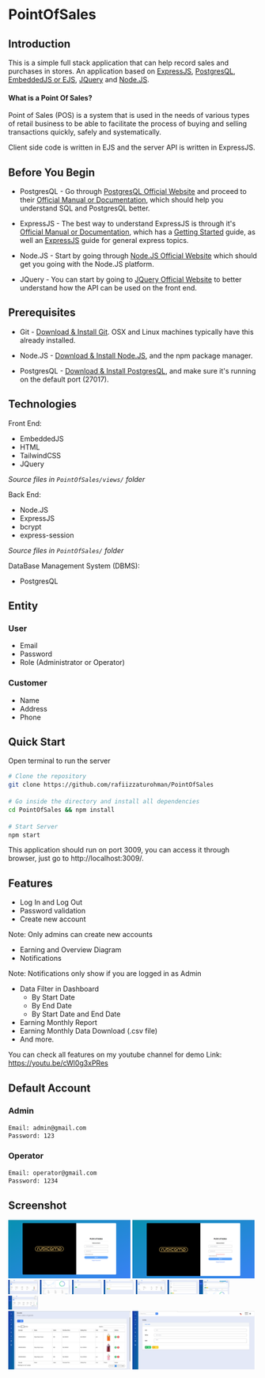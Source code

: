 # PointOfSales

## Introduction

This is a simple full stack application that can help record sales and purchases in stores. An application based on [ExpressJS](https://expressjs.com/), [PostgresQL](https://www.postgresql.org/), [EmbeddedJS or EJS](https://ejs.co/), [JQuery](https://jquery.com/) and [Node.JS](https://nodejs.org/en).

<h4>What is a Point Of Sales?</h4>

Point of Sales (POS) is a system that is used in the needs of various types of retail business to be able to facilitate the process of buying and selling transactions quickly, safely and systematically.

Client side code is written in EJS and the server API is written in ExpressJS.

## Before You Begin

* PostgresQL - Go through [PostgresQL Official Website](https://www.postgresql.org/) and proceed to their [Official Manual or Documentation](https://www.postgresql.org/docs/), which should help you understand SQL and PostgresQL better.

* ExpressJS - The best way to understand ExpressJS is through it's [Official Manual or Documentation](https://expressjs.com/), which has a [Getting Started](https://expressjs.com/en/starter/installing.html) guide, as well an [ExpressJS](https://expressjs.com/en/guide/routing.html) guide for general express topics.

* Node.JS - Start by going through [Node.JS Official Website](https://nodejs.org/en) which should get you going with the Node.JS platform.

* JQuery - You can start by going to [JQuery Official Website](https://jquery.com/) to better understand how the API can be used on the front end.

## Prerequisites

* Git - [Download & Install Git](https://git-scm.com/downloads). OSX and Linux machines typically have this already installed.

* Node.JS - [Download & Install Node.JS](https://nodejs.org/en/download/current), and the npm package manager.

* PostgresQL - [Download & Install PostgresQL](https://www.postgresql.org/download/), and make sure it's running on the default port (27017).

## Technologies

Front End:
* EmbeddedJS
* HTML
* TailwindCSS
* JQuery

_Source files in ```PointOfSales/views/``` folder_

Back End:
* Node.JS
* ExpressJS
* bcrypt
* express-session

_Source files in ```PointOfSales/``` folder_

DataBase Management System (DBMS):
* PostgresQL

## Entity

### User

* Email
* Password
* Role (Administrator or Operator) 

### Customer
* Name
* Address
* Phone

## Quick Start

Open terminal to run the server

```bash
# Clone the repository
git clone https://github.com/rafiizzaturohman/PointOfSales

# Go inside the directory and install all dependencies
cd PointOfSales && npm install

# Start Server
npm start
```

This application should run on port 3009, you can access it through browser, just go to http://localhost:3009/.

## Features
* Log In and Log Out
* Password validation
* Create new account

Note: Only admins can create new accounts

* Earning and Overview Diagram
* Notifications

Note: Notifications only show if you are logged in as Admin

* Data Filter in Dashboard
    * By Start Date
    * By End Date
    * By Start Date and End Date
* Earning Monthly Report
* Earning Monthly Data Download (.csv file)
* And more.

You can check all features on my youtube channel for demo
Link: https://youtu.be/cWl0g3xPRes

## Default Account

### Admin

```
Email: admin@gmail.com
Password: 123
```

### Operator
```
Email: operator@gmail.com
Password: 1234
```

## Screenshot

<img width="49%" src="./assets/images/Screenshot from 2023-07-17 05-09-18.png" /> <img width="49%" src="./assets/images/Screenshot from 2023-07-17 05-09-28.png" /> <br />
<img width="12%" src="./assets/images/Screenshot from 2023-07-17 05-12-11.png" /> <img width="12%" src="./assets/images/Screenshot from 2023-07-17 05-09-45.png" /> <img width="12%" src="./assets/images/Screenshot from 2023-07-17 05-09-51.png" /> <img width="12%" src="./assets/images/Screenshot from 2023-07-17 05-10-02.png" /> <img width="12%" src="./assets/images/Screenshot from 2023-07-17 05-10-00.png" /> <img width="12%" src="./assets/images/Screenshot from 2023-07-17 05-10-27.png" /> <img width="12%" src="./assets/images/Screenshot from 2023-07-17 05-14-13.png" /> <img width="12%" src="./assets/images/Screenshot from 2023-07-17 05-14-30.png" /> <br />
<img width="49%" src="./assets/images/Screenshot from 2023-07-17 05-10-22.png" /> <img width="49%" src="./assets/images/Screenshot from 2023-07-17 05-10-35.png" />